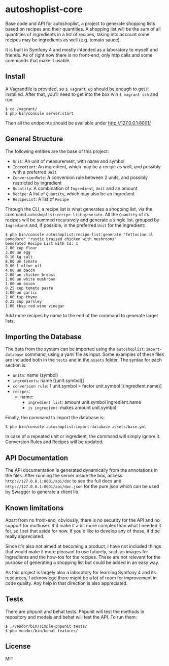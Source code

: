 # autoshoplist-core

Base code and API for autoshoplist, a project to generate shopping lists
based on recipes and their quantities. A shopping list will be the sum of all
quantities of ingredients in a list of recipes, taking into account some 
recipes may be ingredients as well (e.g. tomato sauce).

It is built in Symfony 4 and mostly intended as a laboratory to myself and
friends. As of right now there is no front-end, only http calls and some
commands that make it usable.

## Install

A Vagrantfile is provided, so `$ vagrant up` should be enough to get it 
installed. After that, you'll need to get into the box wih `$ vagrant ssh`
and run:

```
$ cd /vagrant/
$ php bin/console server:start
```

Then all the endpoints should be available under http://127.0.0.1:8001/

## General Structure

The following entities are the base of this project:

- `Unit`: An unit of measurement, with name and symbol
- `Ingredient`: An ingredient, which may be a recipe as well, and possibly with a preferred `Unit`
- `ConversionRule`: A conversion rule between 2 units, and possibly restricted by ingredient
- `Quantity`: A combination of `Ingredient`, `Unit` and an amount
- `Recipe`: A list of `Quantity`, which may also be an ingredient
- `RecipeList`: A list of `Recipe`

Through the CLI, a recipe list is what generates a shopping list, via the 
command `autoshoplist:recipe-list:generate`. All the `Quantity` of its 
recipes will be summed recursively and generate a single list, grouped by
`Ingredient` and, if possible, in the preferred `Unit` for the ingredient:

```
$ php bin/console autoshoplist:recipe-list:generate "fettucine al pomodoro" "rustic braised chicken with mushrooms"
Generated Recipe List with Id: 1
2.00 cup flour
3.00 un egg
0.10 kg salt
8.00 un tomato
0.06 l olive oil
4.00 un bacon
2.00 un chicken breast
1.00 un white mushroom
1.00 un onion
0.25 cup tomato paste
3.00 un garlic
2.00 tsp thyme
0.25 cup parsley
1.00 tbsp red wine vinegar
```
Add more recipes by name to the end of the command to generate larger lists.

## Importing the Database

The data from the system can be imported using the `autoshoplist:import-database` command, using a yaml file as input. Some 
examples of these files are included both in the `tests` and in the `assets` 
folder. The syntax for each section is:

- `units`: name (symbol)
- `ingredients`: name [(unit.symbol)]
- `conversion rule`: 1 unit.symbol = factor unit.symbol [(ingredient.name)]
- `recipes`:
    - name:
        - `ingredient list`: amount unit.symbol ingredient.name
        - `is ingredient`: makes amount unit.symbol

Finally, the command to import the database is:

```
$ php bin/console autoshoplist:import-database assets/base.yml
```

In case of a repeated unit or ingredient, the command will simply ignore it.
Conversion Rules and Recipes will be updated.

## API Documentation

The API documentation is generated dynamically from the annotations in the 
files. After running the server inside the box, access 
`http://127.0.0.1:8001/api/doc` to see the full docs and 
`http://127.0.0.1:8001/api/doc.json` for the pure json which can be used by
Swagger to generate a client lib.

## Known limitations

Apart from no front-end, obviously, there is no security for the API and no
support for multiuser. It'd make it a bit more complex than what I needed it 
for, so I set that aside for now. If you'd like to develop any of these, it'd
be really appreciated.

Since it's also not aimed at becoming a product, I have not included things
that would make it more pleasant to use futurely, such as images for 
ingredients and the how-tos for the recipes. These are not relevant for the
purpose of generating a shopping list but could be added in an easy way.

As this project is largely also a laboratory for learning Symfony 4 and its
resources, I acknowlege there might be a lot of room for improvement in code
quality. Any help in that direction is also appreciated.

## Tests

There are phpunit and behat tests. Phpunit will test the methods in repository and models and behat will test the API. To run them:

```
$ ./vendor/bin/simple-phpunit tests/
$ php vendor/bin/behat features/
```

## License

MIT